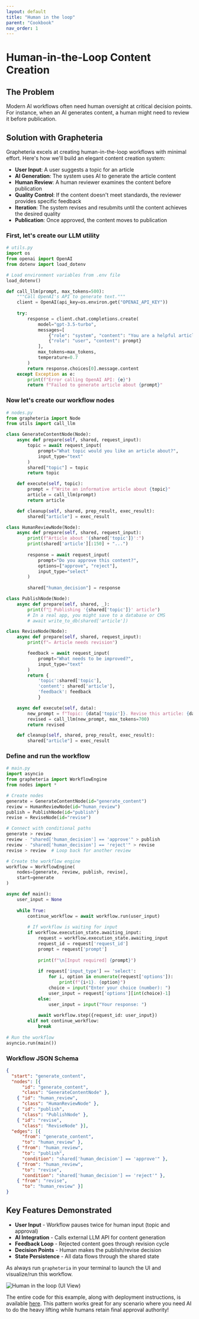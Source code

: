 ```yaml
---
layout: default
title: "Human in the loop"
parent: "Cookbook"
nav_order: 1
---
```

# Human-in-the-Loop Content Creation

## The Problem

Modern AI workflows often need human oversight at critical decision points. For instance, when an AI generates content, a human might need to review it before publication.

## Solution with Grapheteria

Grapheteria excels at creating human-in-the-loop workflows with minimal effort. Here's how we'll build an elegant content creation system:

- **User Input**: A user suggests a topic for an article
- **AI Generation**: The system uses AI to generate the article content
- **Human Review**: A human reviewer examines the content before publication
- **Quality Control**: If the content doesn't meet standards, the reviewer provides specific feedback
- **Iteration**: The system revises and resubmits until the content achieves the desired quality
- **Publication**: Once approved, the content moves to publication

### First, let's create our LLM utility

```python
# utils.py
import os
from openai import OpenAI
from dotenv import load_dotenv

# Load environment variables from .env file
load_dotenv()

def call_llm(prompt, max_tokens=500):
    """Call OpenAI's API to generate text."""
    client = OpenAI(api_key=os.environ.get("OPENAI_API_KEY"))
    
    try:
        response = client.chat.completions.create(
            model="gpt-3.5-turbo",
            messages=[
                {"role": "system", "content": "You are a helpful article writer."},
                {"role": "user", "content": prompt}
            ],
            max_tokens=max_tokens,
            temperature=0.7
        )
        return response.choices[0].message.content
    except Exception as e:
        print(f"Error calling OpenAI API: {e}")
        return f"Failed to generate article about {prompt}"
```

### Now let's create our workflow nodes

```python
# nodes.py
from grapheteria import Node
from utils import call_llm

class GenerateContentNode(Node):
    async def prepare(self, shared, request_input):
        topic = await request_input(
            prompt="What topic would you like an article about?",
            input_type="text"
        )
        shared["topic"] = topic 
        return topic

    def execute(self, topic):
        prompt = f"Write an informative article about {topic}"
        article = call_llm(prompt)
        return article

    def cleanup(self, shared, prep_result, exec_result):
        shared["article"] = exec_result

class HumanReviewNode(Node):
    async def prepare(self, shared, request_input):
        print(f"Article about '{shared['topic']}':")
        print(shared['article'][:150] + "...")
        
        response = await request_input(
            prompt="Do you approve this content?",
            options=["approve", "reject"],
            input_type="select"
        )
        
        shared["human_decision"] = response

class PublishNode(Node):
    async def prepare(self, shared, _):
        print(f"🎉 Publishing '{shared['topic']}' article")
        # In a real app, you might save to a database or CMS
        # await write_to_db(shared['article'])

class ReviseNode(Node):
    async def prepare(self, shared, request_input):
        print(f"✏️ Article needs revision")

        feedback = await request_input(
            prompt="What needs to be improved?",
            input_type="text"
        )
        return {
            'topic':shared['topic'],
            'content': shared['article'],
            'feedback': feedback
            }

    async def execute(self, data):           
        new_prompt = f"Topic: {data['topic']}. Revise this article: {data['content'][:200]}... Based on feedback: {data['feedback']}"
        revised = call_llm(new_prompt, max_tokens=700)
        return revised

    def cleanup(self, shared, prep_result, exec_result):
        shared["article"] = exec_result
```

### Define and run the workflow

```python
# main.py
import asyncio
from grapheteria import WorkflowEngine
from nodes import *

# Create nodes
generate = GenerateContentNode(id="generate_content")
review = HumanReviewNode(id="human_review")
publish = PublishNode(id="publish")
revise = ReviseNode(id="revise")

# Connect with conditional paths
generate > review
review - "shared['human_decision'] == 'approve'" > publish
review - "shared['human_decision'] == 'reject'" > revise
revise > review  # Loop back for another review

# Create the workflow engine
workflow = WorkflowEngine(
    nodes=[generate, review, publish, revise],
    start=generate
)

async def main():
    user_input = None
    
    while True:
        continue_workflow = await workflow.run(user_input)
        
        # If workflow is waiting for input
        if workflow.execution_state.awaiting_input:
            request = workflow.execution_state.awaiting_input
            request_id = request['request_id']
            prompt = request['prompt']
            
            print(f"\n[Input required] {prompt}")
            
            if request['input_type'] == 'select':
                for i, option in enumerate(request['options']):
                    print(f"{i+1}. {option}")
                choice = input("Enter your choice (number): ")
                user_input = request['options'][int(choice)-1]
            else:
                user_input = input("Your response: ")
            
            await workflow.step({request_id: user_input})
        elif not continue_workflow:
            break
            
# Run the workflow
asyncio.run(main())
```

### Workflow JSON Schema

```json
{
  "start": "generate_content",
  "nodes": [{
      "id": "generate_content",
      "class": "GenerateContentNode" },
    { "id": "human_review",
      "class": "HumanReviewNode" },
    { "id": "publish",
      "class": "PublishNode" },
    { "id": "revise",
      "class": "ReviseNode" }],
  "edges": [{
      "from": "generate_content",
      "to": "human_review" },
    { "from": "human_review",
      "to": "publish",
      "condition": "shared['human_decision'] == 'approve'" },
    { "from": "human_review",
      "to": "revise",
      "condition": "shared['human_decision'] == 'reject'" },
    { "from": "revise",
      "to": "human_review" }]
}
```

## Key Features Demonstrated

- **User Input** - Workflow pauses twice for human input (topic and approval)
- **AI Integration** - Calls external LLM API for content generation
- **Feedback Loop** - Rejected content goes through revision cycle
- **Decision Points** - Human makes the publish/revise decision
- **State Persistence** - All data flows through the shared state

As always run `grapheteria` in your terminal to launch the UI and visualize/run this workflow.

![Human in the loop (UI View)](assets/human_in_the_loop.png)

The entire code for this example, along with deployment instructions, is available <a href="https://github.com/beubax/grapheteria/examples" target="_blank">here</a>. This pattern works great for any scenario where you need AI to do the heavy lifting while humans retain final approval authority!
